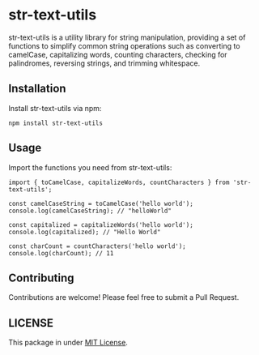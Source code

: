 # str-text-utils
str-text-utils is a utility library for string manipulation, providing a set of functions to simplify common string operations such as converting to camelCase, capitalizing words, counting characters, checking for palindromes, reversing strings, and trimming whitespace.

## Installation
Install str-text-utils via npm:
```pre
npm install str-text-utils
```

## Usage
Import the functions you need from str-text-utils:

```
import { toCamelCase, capitalizeWords, countCharacters } from 'str-text-utils';

const camelCaseString = toCamelCase('hello world');
console.log(camelCaseString); // "helloWorld"

const capitalized = capitalizeWords('hello world');
console.log(capitalized); // "Hello World"

const charCount = countCharacters('hello world');
console.log(charCount); // 11

```

## Contributing
Contributions are welcome! Please feel free to submit a Pull Request.

## LICENSE
This package in under [MIT License](https://github.com/jatiinyadav/string-utils/blob/master/LICENSE).
